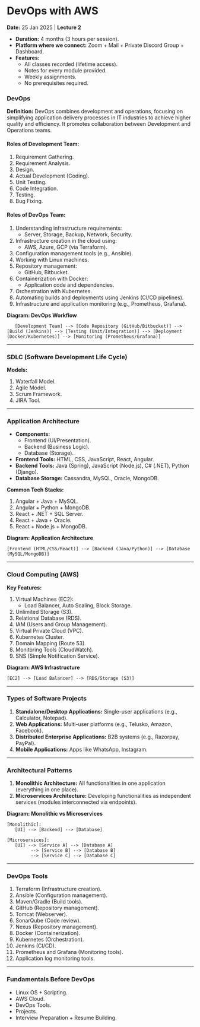 # DevOps with AWS

**Date:** 25 Jan 2025 | **Lecture 2**


- **Duration:** 4 months (3 hours per session).
- **Platform where we connect:** Zoom + Mail + Private Discord Group + Dashboard.
- **Features:**
  - All classes recorded (lifetime access).
  - Notes for every module provided.
  - Weekly assignments.
  - No prerequisites required.

### DevOps

**Definition:** DevOps combines development and operations, focusing on simplifying application delivery processes in IT industries to achieve higher quality and efficiency. It promotes collaboration between Development and Operations teams.

#### Roles of Development Team:
1. Requirement Gathering.
2. Requirement Analysis.
3. Design.
4. Actual Development (Coding).
5. Unit Testing.
6. Code Integration.
7. Testing.
8. Bug Fixing.

#### Roles of DevOps Team:
1. Understanding infrastructure requirements:
   - Server, Storage, Backup, Network, Security.
2. Infrastructure creation in the cloud using:
   - AWS, Azure, GCP (via Terraform).
3. Configuration management tools (e.g., Ansible).
4. Working with Linux machines.
5. Repository management:
   - GitHub, Bitbucket.
6. Containerization with Docker:
   - Application code and dependencies.
7. Orchestration with Kubernetes.
8. Automating builds and deployments using Jenkins (CI/CD pipelines).
9. Infrastructure and application monitoring (e.g., Prometheus, Grafana).

**Diagram: DevOps Workflow**
```
   [Development Team] --> [Code Repository (GitHub/Bitbucket)] --> [Build (Jenkins)] --> [Testing (Unit/Integration)] --> [Deployment (Docker/Kubernetes)] --> [Monitoring (Prometheus/Grafana)]
```

---

### SDLC (Software Development Life Cycle)

**Models:**
1. Waterfall Model.
2. Agile Model.
3. Scrum Framework.
4. JIRA Tool.

---

### Application Architecture

- **Components:**
  - Frontend (UI/Presentation).
  - Backend (Business Logic).
  - Database (Storage).
- **Frontend Tools:** HTML, CSS, JavaScript, React, Angular.
- **Backend Tools:** Java (Spring), JavaScript (Node.js), C# (.NET), Python (Django).
- **Database Storage:** Cassandra, MySQL, Oracle, MongoDB.

**Common Tech Stacks:**
1. Angular + Java + MySQL.
2. Angular + Python + MongoDB.
3. React + .NET + SQL Server.
4. React + Java + Oracle.
5. React + Node.js + MongoDB.

**Diagram: Application Architecture**
```
[Frontend (HTML/CSS/React)] --> [Backend (Java/Python)] --> [Database (MySQL/MongoDB)]
```

---

### Cloud Computing (AWS)

**Key Features:**
1. Virtual Machines (EC2):
   - Load Balancer, Auto Scaling, Block Storage.
2. Unlimited Storage (S3).
3. Relational Database (RDS).
4. IAM (Users and Group Management).
5. Virtual Private Cloud (VPC).
6. Kubernetes Cluster.
7. Domain Mapping (Route 53).
8. Monitoring Tools (CloudWatch).
9. SNS (Simple Notification Service).

**Diagram: AWS Infrastructure**
```
[EC2] --> [Load Balancer] --> [RDS/Storage (S3)]
```

---

### Types of Software Projects

1. **Standalone/Desktop Applications:** Single-user applications (e.g., Calculator, Notepad).
2. **Web Applications:** Multi-user platforms (e.g., Telusko, Amazon, Facebook).
3. **Distributed Enterprise Applications:** B2B systems (e.g., Razorpay, PayPal).
4. **Mobile Applications:** Apps like WhatsApp, Instagram.

---

### Architectural Patterns

1. **Monolithic Architecture:** All functionalities in one application (everything in one place).
2. **Microservices Architecture:** Developing functionalities as independent services (modules interconnected via endpoints).

**Diagram: Monolithic vs Microservices**
```
[Monolithic]:
   [UI] --> [Backend] --> [Database]

[Microservices]:
   [UI] --> [Service A] --> [Database A]
         --> [Service B] --> [Database B]
         --> [Service C] --> [Database C]
```

---

### DevOps Tools

1. Terraform (Infrastructure creation).
2. Ansible (Configuration management).
3. Maven/Gradle (Build tools).
4. GitHub (Repository management).
5. Tomcat (Webserver).
6. SonarQube (Code review).
7. Nexus (Repository management).
8. Docker (Containerization).
9. Kubernetes (Orchestration).
10. Jenkins (CI/CD).
11. Prometheus and Grafana (Monitoring tools).
12. Application log monitoring tools.

---

### Fundamentals Before DevOps

- Linux OS + Scripting.
- AWS Cloud.
- DevOps Tools.
- Projects.
- Interview Preparation + Resume Building.

